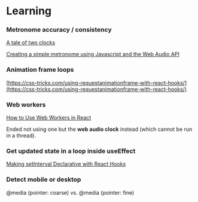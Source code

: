 # Learning

### Metronome accuracy / consistency

[A tale of two clocks](https://web.dev/articles/audio-scheduling)

[Creating a simple metronome using Javascript and the Web Audio API](https://grantjam.es/creating-a-simple-metronome-using-javascript-and-the-web-audio-api/)

### Animation frame loops

[https://css-tricks.com/using-requestanimationframe-with-react-hooks/](https://css-tricks.com/using-requestanimationframe-with-react-hooks/)

### Web workers

[How to Use Web Workers in React](https://plainenglish.io/blog/web-worker-in-react)

Ended not using one but the **web audio clock** instead (which cannot be run in a thread).

### Get updated state in a loop inside useEffect

[Making setInterval Declarative with React Hooks](https://overreacted.io/making-setinterval-declarative-with-react-hooks/)

### Detect mobile or desktop

@media (pointer: coarse)
vs. 
@media (pointer: fine)
